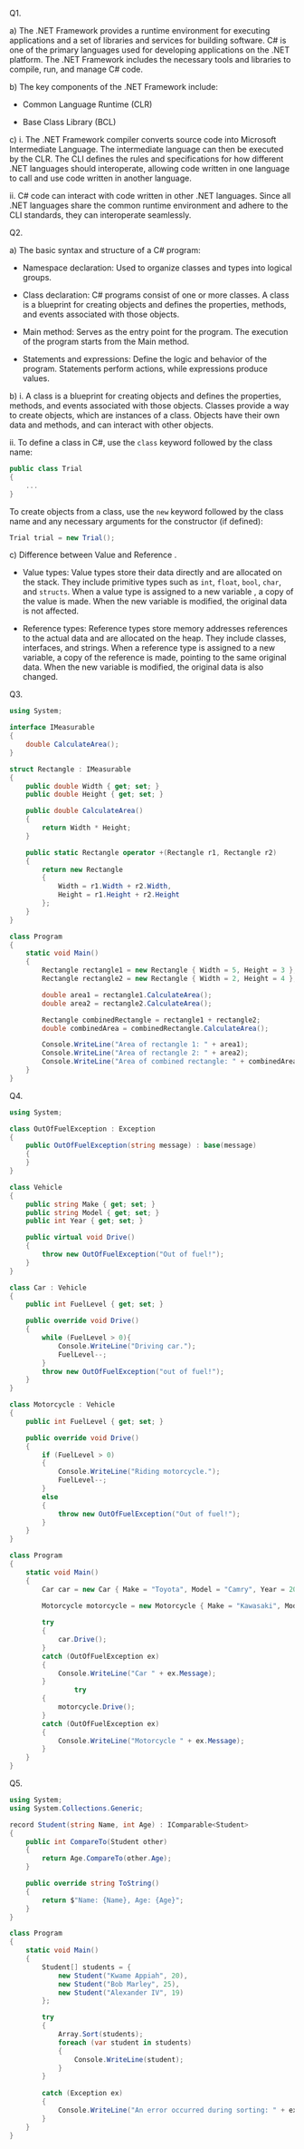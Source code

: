 Q1.

a) The .NET Framework provides a runtime environment for executing applications and a set of libraries and services for building software. C# is one of the primary languages used for developing applications on the .NET platform. The .NET Framework includes the necessary tools and libraries to compile, run, and manage C# code.

b) The key components of the .NET Framework include:

- Common Language Runtime (CLR)

- Base Class Library (BCL)


c) i. The .NET Framework compiler converts source code into Microsoft Intermediate Language. The intermediate language can then be executed by the CLR. The CLI defines the rules and specifications for how different .NET languages should interoperate, allowing code written in one language to call and use code written in another language.

ii.  C# code can interact with code written in other .NET languages. Since all .NET languages share the common runtime environment and adhere to the CLI standards, they can interoperate seamlessly. 

Q2.

a) The basic syntax and structure of a C# program:

- Namespace declaration:  Used to organize classes and types into logical groups.

- Class declaration: C# programs consist of one or more classes. A class is a blueprint for creating objects and defines the properties, methods, and events associated with those objects.

- Main method: Serves as the entry point for the program. The execution of the program starts from the Main method.

- Statements and expressions: Define the logic and behavior of the program. Statements perform actions, while expressions produce values.

b) i. A class is a blueprint for creating objects and defines the properties, methods, and events associated with those objects. Classes provide a way to create objects, which are instances of a class. Objects have their own data and methods, and can interact with other objects.

ii. To define a class in C#,  use the `class` keyword followed by the class name:

```csharp
public class Trial
{
	...
}
```

To create objects from a class,  use the `new` keyword followed by the class name and any necessary arguments for the constructor (if defined):

```csharp
Trial trial = new Trial();
```

c) Difference between Value and Reference .

- Value types: Value types store their data directly and are allocated on the stack. They include primitive types such as `int`, `float`, `bool`, `char`, and `structs`. When a value type is assigned to a new variable , a copy of the value is made. When the new variable is modified, the original data is not affected.

- Reference types: Reference types store memory addresses references to the actual data and are allocated on the heap. They include classes, interfaces,  and strings. When a reference type is assigned to a new variable, a copy of the reference is made, pointing to the same original data. When the new variable is modified, the original data is also changed.




Q3.

```csharp
using System;

interface IMeasurable
{
    double CalculateArea();
}

struct Rectangle : IMeasurable
{
    public double Width { get; set; }
    public double Height { get; set; }

    public double CalculateArea()
    {
        return Width * Height;
    }

    public static Rectangle operator +(Rectangle r1, Rectangle r2)
    {
        return new Rectangle
        {
            Width = r1.Width + r2.Width,
            Height = r1.Height + r2.Height
        };
    }
}

class Program
{
    static void Main()
    {
        Rectangle rectangle1 = new Rectangle { Width = 5, Height = 3 };
        Rectangle rectangle2 = new Rectangle { Width = 2, Height = 4 };

        double area1 = rectangle1.CalculateArea();
        double area2 = rectangle2.CalculateArea();

        Rectangle combinedRectangle = rectangle1 + rectangle2;
        double combinedArea = combinedRectangle.CalculateArea();

        Console.WriteLine("Area of rectangle 1: " + area1);
        Console.WriteLine("Area of rectangle 2: " + area2);
        Console.WriteLine("Area of combined rectangle: " + combinedArea);
    }
}
```

Q4.

```csharp
using System;

class OutOfFuelException : Exception
{
    public OutOfFuelException(string message) : base(message)
    {
    }
}

class Vehicle
{
    public string Make { get; set; }
    public string Model { get; set; }
    public int Year { get; set; }

    public virtual void Drive()
    {
        throw new OutOfFuelException("Out of fuel!");
    }
}

class Car : Vehicle
{
    public int FuelLevel { get; set; }

    public override void Drive()
    {
		while (FuelLevel > 0){
			Console.WriteLine("Driving car.");
			FuelLevel--;
		}
		throw new OutOfFuelException("out of fuel!");
    }
}

class Motorcycle : Vehicle
{
    public int FuelLevel { get; set; }

    public override void Drive()
    {
        if (FuelLevel > 0)
        {
            Console.WriteLine("Riding motorcycle.");
            FuelLevel--;
        }
        else
        {
            throw new OutOfFuelException("Out of fuel!");
        }
    }
}

class Program
{
    static void Main()
    {
        Car car = new Car { Make = "Toyota", Model = "Camry", Year = 2022, FuelLevel = 2 };
        
        Motorcycle motorcycle = new Motorcycle { Make = "Kawasaki", Model = "Ninja H2R", Year = 2023, FuelLevel = 0 };

        try
        {
            car.Drive();
        }
        catch (OutOfFuelException ex)
        {
            Console.WriteLine("Car " + ex.Message);
        }
		        try
        {
            motorcycle.Drive();
        }
        catch (OutOfFuelException ex)
        {
            Console.WriteLine("Motorcycle " + ex.Message);
        }
    }
}
```

Q5.

```csharp
using System;
using System.Collections.Generic;

record Student(string Name, int Age) : IComparable<Student>
{
    public int CompareTo(Student other)
    {
        return Age.CompareTo(other.Age);
    }

    public override string ToString()
    {
        return $"Name: {Name}, Age: {Age}";
    }
}

class Program
{
    static void Main()
    {
        Student[] students = {
            new Student("Kwame Appiah", 20),
            new Student("Bob Marley", 25),
            new Student("Alexander IV", 19)
        };

        try
        {
            Array.Sort(students);
            foreach (var student in students)
            {
                Console.WriteLine(student);
            }
        }
		
        catch (Exception ex)
        {
            Console.WriteLine("An error occurred during sorting: " + ex.Message);
        }
    }
}
```

